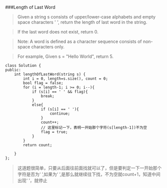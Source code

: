 ###Length of Last Word

>  Given a string s consists of upper/lower-case alphabets and empty space characters ' ', return the length of last word in the string.

>If the last word does not exist, return 0.

>Note: A word is defined as a character sequence consists of non-space characters only.

>For example, 
Given s = "Hello World",
return 5.

```
class Solution {
public:
    int lengthOfLastWord(string s) {
        int i = 0, length=s.size(), count = 0;
        bool flag = false;
        for (i = length-1; i >= 0; i--){
            if (s[i] == ' ' && flag){
                break;
            }
            else{
                if (s[i] == ' '){
                    continue;
                }
                count++;
                // 这里标记一下，表明一开始那个字符(s[length-1])不为空
                flag = true;
            }
        }
        return count;
        
    }
};

```

> 这道题很简单，只要从后面往前面找就可以了，但是要判定一下一开始那个字符是否为‘ ’,如果为‘ ’,是那么就继续往下找，不为空就count+1，知道中间出现‘ ’，就停止